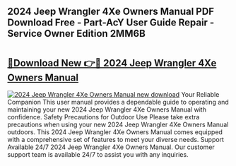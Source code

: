 ## 2024 Jeep Wrangler 4Xe Owners Manual PDF Download Free - Part-AcY User Guide Repair - Service Owner Edition 2MM6B

# <h2><a href="http://bc43923.oget.top/?id=2024+Jeep+Wrangler+4Xe+Owners+Manual">🔗Download New 👉🔴 2024 Jeep Wrangler 4Xe Owners Manual</a></h2>

[![2024 Jeep Wrangler 4Xe Owners Manual new download](https://i.imgur.com/5g1atiW.png)](http://bc43923.oget.top/?id=2024+Jeep+Wrangler+4Xe+Owners+Manual)
Your Reliable Companion This user manual provides a dependable guide to operating and maintaining your new 2024 Jeep Wrangler 4Xe Owners Manual with confidence. Safety Precautions for Outdoor Use Please take extra precautions when using your new 2024 Jeep Wrangler 4Xe Owners Manual outdoors. This 2024 Jeep Wrangler 4Xe Owners Manual comes equipped with a comprehensive set of features to meet your diverse needs. Support Available 24/7 2024 Jeep Wrangler 4Xe Owners Manual. Our customer support team is available 24/7 to assist you with any inquiries.
